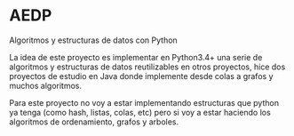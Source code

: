 # AEDP
Algoritmos y estructuras de datos con Python

La idea de este proyecto es implementar en Python3.4+ una serie de algoritmos y estructuras de datos reutilizables en
otros proyectos, hice dos proyectos de estudio en Java donde implemente desde colas a grafos y muchos algoritmos.

Para este proyecto no voy a estar implementando estructuras que python ya tenga (como hash, listas, colas, etc) pero si
voy a estar haciendo los algoritmos de ordenamiento, grafos y arboles.